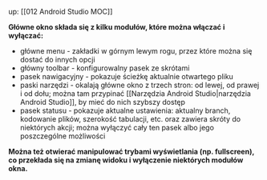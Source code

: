 up: [[012 Android Studio MOC]]

**Główne okno składa się z kilku modułów, które można włączać i wyłączać:**
- główne menu - zakładki w górnym lewym rogu, przez które można się dostać do innych opcji
- główny toolbar - konfigurowalny pasek ze skrótami 
- pasek nawigacyjny - pokazuje ścieżkę aktualnie otwartego pliku
- paski narzędzi - okalają główne okno z trzech stron: od lewej, od prawej i od dołu; można tam przypinać [[Narzędzia Android Studio|narzędzia Android Studio]], by mieć do nich szybszy dostęp
- pasek statusu - pokazuje aktualne ustawienia: aktualny branch, kodowanie plików, szerokość tabulacji, etc. oraz zawiera skróty do niektórych akcji; można wyłączyć cały ten pasek albo jego poszczególne możliwości

**Można też otwierać manipulować trybami wyświetlania (np. fullscreen), co przekłada się na zmianę widoku i wyłączenie niektórych modułów okna.**
